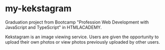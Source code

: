 # my-kekstagram
Graduation project from Bootcamp "Profession Web Development with JavaScript and TypeScript" in HTMLACADEMY.

Kekstagram is an image viewing service. Users are given the opportunity to upload their own photos or view photos previously uploaded by other users.
